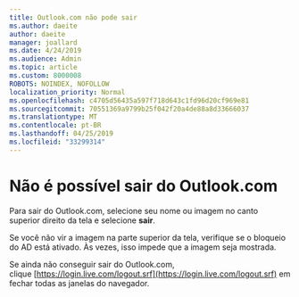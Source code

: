 ```yaml
---
title: Outlook.com não pode sair
ms.author: daeite
author: daeite
manager: joallard
ms.date: 4/24/2019
ms.audience: Admin
ms.topic: article
ms.custom: 8000008
ROBOTS: NOINDEX, NOFOLLOW
localization_priority: Normal
ms.openlocfilehash: c4705d56435a597f718d643c1fd96d20cf969e81
ms.sourcegitcommit: 70551369a9799b25f042f20a4de88a8d33666037
ms.translationtype: MT
ms.contentlocale: pt-BR
ms.lasthandoff: 04/25/2019
ms.locfileid: "33299314"
---
```

# <a name="unable-to-sign-out-of-outlookcom"></a>Não é possível sair do Outlook.com

Para sair do Outlook.com, selecione seu nome ou imagem no canto superior direito da tela e selecione **sair**.

Se você não vir a imagem na parte superior da tela, verifique se o bloqueio do AD está ativado. Às vezes, isso impede que a imagem seja mostrada.

Se ainda não conseguir sair do Outlook.com, clique [https://login.live.com/logout.srf](https://login.live.com/logout.srf) em fechar todas as janelas do navegador.